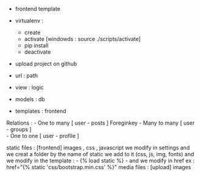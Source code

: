  - frontend template
 - virtualenv : 
    - create 
    - activate [windowds : source ./scripts/activate]
    - pip install 
    - deactivate 

- upload project on github

- url : path 
- view : logic 
- models : db
- templates : frontend





Relations : 
    - One to many    [ user - posts ]   Foreginkey
    - Many to many   [ user - groups ]  
    - One to one  [ user - profile ]




static files : [frontend] images , css , javascript 
                we modify in settings
                and we creat a folder by the name of static we add to it (css, js, img, fonts)
                and we modify in the template : - {% load static %}
                                                - and we modify in href ex : href="{% static 'css/bootstrap.min.css' %}"
media files : [upload] images